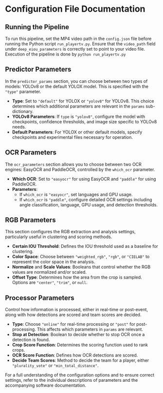 # Configuration File Documentation

## Running the Pipeline

To run this pipeline, set the MP4 video path in the `config.json` file before running the Python script `run_playertv.py`. Ensure that the `video_path` field under `deep_eiou_parameters` is correctly set to point to your video file.
Execution of the pipeline is done by `python run_playertv.py`

## Predictor Parameters

In the `predictor_params` section, you can choose between two types of models: YOLOv8 or the default YOLOX model. This is specified with the `"type"` parameter.

- **Type**: Set to `"default"` for YOLOX or `"yolov8"` for YOLOv8. This choice determines which additional parameters are relevant in the `params` sub-dictionary.
- **YOLOv8 Parameters**: If `type` is `"yolov8"`, configure the model with checkpoints, confidence thresholds, and image size specific to YOLOv8 needs.
- **Default Parameters**: For YOLOX or other default models, specify checkpoints and experimental files necessary for operation.

## OCR Parameters

The `ocr_parameters` section allows you to choose between two OCR engines: EasyOCR and PaddleOCR, controlled by the `which_ocr` parameter.

- **Which OCR**: Set to `"easyocr"` for using EasyOCR and `"paddle"` for using PaddleOCR.
- **Parameters**:
  - If `which_ocr` is `"easyocr"`, set languages and GPU usage.
  - If `which_ocr` is `"paddle"`, configure detailed OCR settings including angle classification, language, GPU usage, and detection thresholds.

## RGB Parameters

This section configures the RGB extraction and analysis settings, particularly useful in clustering and scoring methods.

- **Certain IOU Threshold**: Defines the IOU threshold used as a baseline for clustering.
- **Color Space**: Choose between `"weighted_rgb"`, `"rgb"`, or `"CIELAB"` to represent the color space in the analysis.
- **Normalize** and **Scale Values**: Booleans that control whether the RGB values are normalized and/or scaled.
- **Offset Type**: Determines how the area from the crop is sampled. Options are `"center"`, `"trim"`, or `null`.

## Processor Parameters

Control how information is processed, either in real-time or post-event, along with how detections are scored and team scores are decided.

- **Type**: Choose `"online"` for real-time processing or `"post"` for post-processing. This affects which parameters in `params` are relevant.
- **Stop at Detection**: Boolean to decide whether to stop OCR once a detection is found.
- **Crop Score Function**: Determines the scoring function used to rank crops.
- **OCR Score Function**: Defines how OCR detections are scored.
- **Decide Team Scores**: Method to decide the team for a player, either `"plurality_vote"` or `"min_total_distance"`.

For a full understanding of the configuration options and to ensure correct settings, refer to the individual descriptions of parameters and the accompanying software documentation.
